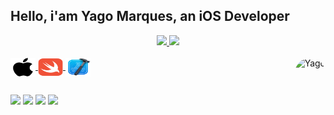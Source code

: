 ## Hello, i'am Yago Marques, an iOS Developer
<div align="center">
  <a href="https://github.com/yago-marques">
  <img height="150em" src="https://github-readme-stats.vercel.app/api?username=yago-marques&show_icons=true&theme=dracula&include_all_commits=true&count_private=true"/>
  <img height="150em" src="https://github-readme-stats.vercel.app/api/top-langs/?username=yago-marques&layout=compact&langs_count=7&theme=dracula"/>
</div>
<div style="display: inline_block"><br>
    <img align="center" alt="Yago" height="30" width="40" src="https://raw.githubusercontent.com/devicons/devicon/master/icons/apple/apple-original.svg">

  <img align="center" alt="Yago" height="30" width="40" src="https://raw.githubusercontent.com/devicons/devicon/master/icons/swift/swift-original.svg">
    <img align="center" alt="Yago" height="30" width="40" src="https://raw.githubusercontent.com/devicons/devicon/master/icons/xcode/xcode-original.svg">
  <img align="right" alt="Yago" height="150" style="border-radius:50px;" src="https://avatars.githubusercontent.com/u/84297648?v=4?width=676&height=676">
</div>
  
  ##
 
<div> 
  <a href="https://www.youtube.com/channel/UC3vapLJ3hQH_5OVNz_NQtcQ" target="_blank"><img src="https://img.shields.io/badge/YouTube-FF0000?style=for-the-badge&logo=youtube&logoColor=white" target="_blank"></a>
  <a href="https://instagram.com/yagomarques_dev" target="_blank"><img src="https://img.shields.io/badge/-Instagram-%23E4405F?style=for-the-badge&logo=instagram&logoColor=white" target="_blank"></a>
  <a href = "mailto:yago.devsincero@gmail.com"><img src="https://img.shields.io/badge/-Gmail-%23333?style=for-the-badge&logo=gmail&logoColor=white" target="_blank"></a>
  <a href="https://www.linkedin.com/in/yagomarques8590/" target="_blank"><img src="https://img.shields.io/badge/-LinkedIn-%230077B5?style=for-the-badge&logo=linkedin&logoColor=white" target="_blank"></a> 
  
</div>

